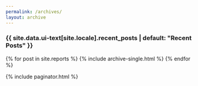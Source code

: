 ```yaml
---
permalink: /archives/
layout: archive
---
```


<h3 class="archive__subtitle">{{ site.data.ui-text[site.locale].recent_posts | default: "Recent Posts" }}</h3>

{% for post in site.reports %}
  {% include archive-single.html %}
{% endfor %}

{% include paginator.html %}
